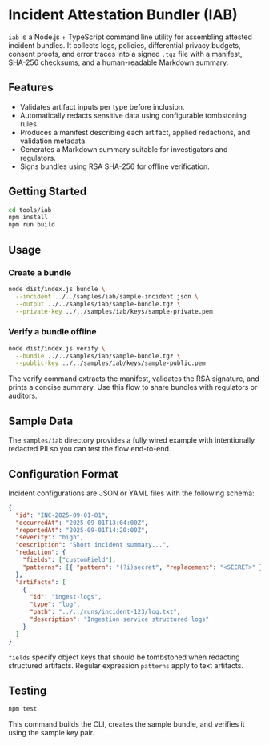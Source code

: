 # Incident Attestation Bundler (IAB)

`iab` is a Node.js + TypeScript command line utility for assembling attested incident bundles. It
collects logs, policies, differential privacy budgets, consent proofs, and error traces into a
signed `.tgz` file with a manifest, SHA-256 checksums, and a human-readable Markdown summary.

## Features

- Validates artifact inputs per type before inclusion.
- Automatically redacts sensitive data using configurable tombstoning rules.
- Produces a manifest describing each artifact, applied redactions, and validation metadata.
- Generates a Markdown summary suitable for investigators and regulators.
- Signs bundles using RSA SHA-256 for offline verification.

## Getting Started

```bash
cd tools/iab
npm install
npm run build
```

## Usage

### Create a bundle

```bash
node dist/index.js bundle \
  --incident ../../samples/iab/sample-incident.json \
  --output ../../samples/iab/sample-bundle.tgz \
  --private-key ../../samples/iab/keys/sample-private.pem
```

### Verify a bundle offline

```bash
node dist/index.js verify \
  --bundle ../../samples/iab/sample-bundle.tgz \
  --public-key ../../samples/iab/keys/sample-public.pem
```

The verify command extracts the manifest, validates the RSA signature, and prints a concise
summary. Use this flow to share bundles with regulators or auditors.

## Sample Data

The `samples/iab` directory provides a fully wired example with intentionally redacted PII so you
can test the flow end-to-end.

## Configuration Format

Incident configurations are JSON or YAML files with the following schema:

```json
{
  "id": "INC-2025-09-01-01",
  "occurredAt": "2025-09-01T13:04:00Z",
  "reportedAt": "2025-09-01T14:20:00Z",
  "severity": "high",
  "description": "Short incident summary...",
  "redaction": {
    "fields": ["customField"],
    "patterns": [{ "pattern": "(?i)secret", "replacement": "<SECRET>" }]
  },
  "artifacts": [
    {
      "id": "ingest-logs",
      "type": "log",
      "path": "../../runs/incident-123/log.txt",
      "description": "Ingestion service structured logs"
    }
  ]
}
```

`fields` specify object keys that should be tombstoned when redacting structured artifacts. Regular
expression `patterns` apply to text artifacts.

## Testing

```bash
npm test
```

This command builds the CLI, creates the sample bundle, and verifies it using the sample key pair.
